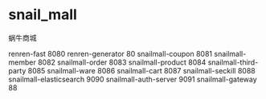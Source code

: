 # snail_mall
蜗牛商城

renren-fast  8080
renren-generator  80
snailmall-coupon  8081
snailmall-member  8082
snailmall-order   8083
snailmall-product 8084
snailmall-third-party  8085
snailmall-ware    8086
snailmall-cart    8087
snailmall-seckill    8088
snailmall-elasticsearch 9090
snailmall-auth-server  9091
snailmall-gateway  88